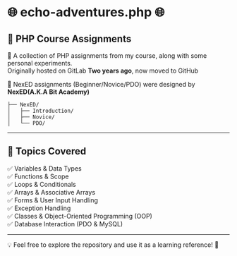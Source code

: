 # 🌐 echo-adventures.php 🌐  

## 🎯 PHP Course Assignments  

🚀 A collection of PHP assignments from my course, along with some personal experiments.  
Originally hosted on GitLab **Two years ago**, now moved to GitHub

📑 NexED assignments (Beginner/Novice/PDO) were designed by **NexED(A.K.A Bit Academy)**  

```
├── NexED/
│   ├── Introduction/
│   ├── Novice/
│   └── PDO/
```
---
## 🔧 Topics Covered

✅ Variables & Data Types  
✅ Functions & Scope  
✅ Loops & Conditionals  
✅ Arrays & Associative Arrays  
✅ Forms & User Input Handling  
✅ Exception Handling  
✅ Classes & Object-Oriented Programming (OOP)  
✅ Database Interaction (PDO & MySQL)  

---
💡 Feel free to explore the repository and use it as a learning reference! 🚀
